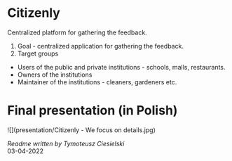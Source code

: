 # Citizenly
Centralized platform for gathering the feedback.

1. Goal - centralized application for gathering the feedback.
2. Target groups 
- Users of the public and private institutions - schools, malls, restaurants.
- Owners of the institutions
- Maintainer of the institutions - cleaners, gardeners etc.

# Final presentation (in Polish)
![](presentation/Citizenly - We focus on details.jpg)

*Readme written by Tymoteusz Ciesielski* \
03-04-2022